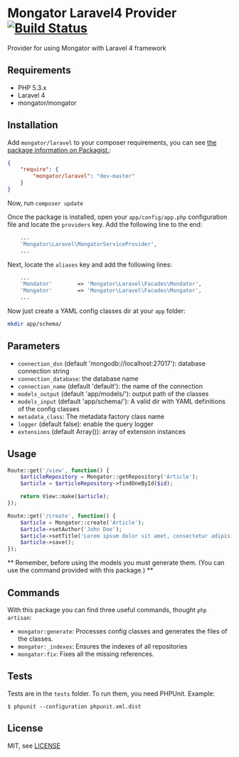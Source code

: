 Mongator Laravel4 Provider [![Build Status](https://travis-ci.org/mongator/laravel.png?branch=master)](https://travis-ci.org/mongator/laravel)
==============================

Provider for using Mongator with Laravel 4 framework


Requirements
------------

* PHP 5.3.x
* Laravel 4
* mongator/mongator

Installation
------------

Add `mongator/laravel` to your composer requirements, you can see [the package information on Packagist.](https://packagist.org/packages/mongator/laravel):

```JSON
{
    "require": {
        "mongator/laravel": "dev-master"
    }
}
```

Now, run `composer update`

Once the package is installed, open your `app/config/app.php` configuration file and locate the `providers` key.  Add the following line to the end:

```PHP
    ...
    'Mongator\Laravel\MongatorServiceProvider',
    ...
```

Next, locate the `aliases` key and add the following lines:

```PHP
    ...
    'Mondator'        => 'Mongator\Laravel\Facades\Mondator',
    'Mongator'        => 'Mongator\Laravel\Facades\Mongator',
    ...
```

Now just create a YAML config classes dir at your ```app``` folder: 

```bash
mkdir app/schema/
```

Parameters
------------

* ```connection_dsn``` (default 'mongodb://localhost:27017'): database connection string
* ```connection_database```: the database name
* ```connection_name``` (default 'default'): the name of the connection 
* ```models_output``` (default 'app/models/'): output path of the classes
* ```models_input``` (default 'app/schema/'): A valid dir with YAML definitions of the config classes
* ```metadata_class```: The metadata factory class name 
* ```logger``` (default false): enable the query logger
* ```extensions``` (default Array()): array of extension instances 

Usage
------------

```PHP
Route::get('/view', function() { 
    $articleRepository = Mongator::getRepository('Article');
    $article = $articleRepository->findOneById($id);

    return View::make($article);
});
```

```PHP
Route::get('/create', function() { 
    $article = Mongator::create('Article');
    $article->setAuthor('John Doe');
    $article->setTitle('Lorem ipsum dolor sit amet, consectetur adipisicing elit.')
    $article->save();
});
```

** Remember, before using the models you must generate them. (You can use the command provided with this package.) **

Commands
------------
With this package you can find three useful commands, thought ```php artisan```:

* ```mongator:generate```: Processes config classes and generates the files of the classes.
* ```mongator:_indexes```: Ensures the indexes of all repositories
* ```mongator:fix```: Fixes all the missing references.


Tests
-----

Tests are in the `tests` folder.
To run them, you need PHPUnit.
Example:

    $ phpunit --configuration phpunit.xml.dist


License
-------

MIT, see [LICENSE](LICENSE)

